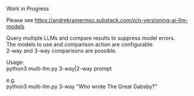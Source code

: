 Work in Progress   

Please see https://andrekramermsc.substack.com/p/n-versioning-ai-llm-models   

Query multiple LLMs and compare results to suppress model errors.   
The models to use and comparison action are configurable.  
2-way and 3-way comparisons are possible.  

Usage:  
python3 multi-llm.py 3-way|2-way prompt

e.g.  
python3 multi-llm.py 3-way "Who wrote The Great Gabsby?"   

